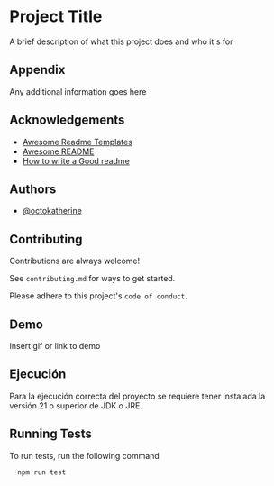
# Project Title

A brief description of what this project does and who it's for


## Appendix

Any additional information goes here


## Acknowledgements

 - [Awesome Readme Templates](https://awesomeopensource.com/project/elangosundar/awesome-README-templates)
 - [Awesome README](https://github.com/matiassingers/awesome-readme)
 - [How to write a Good readme](https://bulldogjob.com/news/449-how-to-write-a-good-readme-for-your-github-project)


## Authors

- [@octokatherine](https://www.github.com/octokatherine)


## Contributing

Contributions are always welcome!

See `contributing.md` for ways to get started.

Please adhere to this project's `code of conduct`.


## Demo

Insert gif or link to demo


## Ejecución

Para la ejecución correcta del proyecto se requiere tener instalada la versión 21 o superior de JDK o JRE.
    
## Running Tests

To run tests, run the following command

```bash
  npm run test
```

